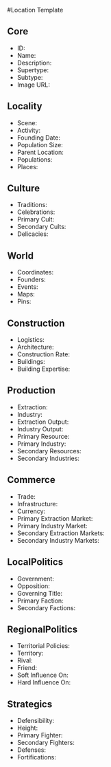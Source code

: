 #Location Template

## Core
- <span class="text-field" data-tooltip="Text">ID</span>:
- <span class="text-field" data-tooltip="Text">Name</span>:
- <span class="text-field" data-tooltip="Text">Description</span>:
- <span class="text-field" data-tooltip="Text">Supertype</span>:
- <span class="text-field" data-tooltip="Text">Subtype</span>:
- <span class="text-field" data-tooltip="Text">Image URL</span>:

## Locality
- <span class="text-field" data-tooltip="Text">Scene</span>:
- <span class="text-field" data-tooltip="Text">Activity</span>:
- <span class="number-field" data-tooltip="Number">Founding Date</span>:
- <span class="number-field" data-tooltip="Number">Population Size</span>:
- <span class="link-field" data-tooltip="Single Location">Parent Location</span>:
- <span class="multi-link-field" data-tooltip="Multi Collective">Populations</span>:
- <span class="reverse-link-field" data-tooltip="Multi Location">Places</span>:

## Culture
- <span class="text-field" data-tooltip="Text">Traditions</span>:
- <span class="text-field" data-tooltip="Text">Celebrations</span>:
- <span class="link-field" data-tooltip="Single Construct">Primary Cult</span>:
- <span class="multi-link-field" data-tooltip="Multi Construct">Secondary Cults</span>:
- <span class="multi-link-field" data-tooltip="Multi Species">Delicacies</span>:

## World
- <span class="text-field" data-tooltip="Text">Coordinates</span>:
- <span class="multi-link-field" data-tooltip="Multi Character">Founders</span>:
- <span class="reverse-link-field" data-tooltip="Multi Event">Events</span>:
- <span class="reverse-link-field" data-tooltip="Multi Relation">Maps</span>:
- <span class="reverse-link-field" data-tooltip="Multi Relation">Pins</span>:

## Construction
- <span class="text-field" data-tooltip="Text">Logistics</span>:
- <span class="text-field" data-tooltip="Text">Architecture</span>:
- <span class="number-field" data-tooltip="Number">Construction Rate</span>:
- <span class="multi-link-field" data-tooltip="Multi Location">Buildings</span>:
- <span class="multi-link-field" data-tooltip="Multi Construct">Building Expertise</span>:

## Production
- <span class="text-field" data-tooltip="Text">Extraction</span>:
- <span class="text-field" data-tooltip="Text">Industry</span>:
- <span class="number-field" data-tooltip="Number">Extraction Output</span>:
- <span class="number-field" data-tooltip="Number">Industry Output</span>:
- <span class="link-field" data-tooltip="Single Construct">Primary Resource</span>:
- <span class="link-field" data-tooltip="Single Construct">Primary Industry</span>:
- <span class="multi-link-field" data-tooltip="Multi Construct">Secondary Resources</span>:
- <span class="multi-link-field" data-tooltip="Multi Construct">Secondary Industries</span>:

## Commerce
- <span class="text-field" data-tooltip="Text">Trade</span>:
- <span class="text-field" data-tooltip="Text">Infrastructure</span>:
- <span class="text-field" data-tooltip="Text">Currency</span>:
- <span class="link-field" data-tooltip="Single Location">Primary Extraction Market</span>:
- <span class="link-field" data-tooltip="Single Location">Primary Industry Market</span>:
- <span class="multi-link-field" data-tooltip="Multi Location">Secondary Extraction Markets</span>:
- <span class="multi-link-field" data-tooltip="Multi Location">Secondary Industry Markets</span>:

## LocalPolitics
- <span class="text-field" data-tooltip="Text">Government</span>:
- <span class="text-field" data-tooltip="Text">Opposition</span>:
- <span class="link-field" data-tooltip="Single Title">Governing Title</span>:
- <span class="link-field" data-tooltip="Single Institution">Primary Faction</span>:
- <span class="multi-link-field" data-tooltip="Multi Institution">Secondary Factions</span>:

## RegionalPolitics
- <span class="text-field" data-tooltip="Text">Territorial Policies</span>:
- <span class="link-field" data-tooltip="Single Territory">Territory</span>:
- <span class="link-field" data-tooltip="Single Location">Rival</span>:
- <span class="link-field" data-tooltip="Single Location">Friend</span>:
- <span class="multi-link-field" data-tooltip="Multi Location">Soft Influence On</span>:
- <span class="multi-link-field" data-tooltip="Multi Location">Hard Influence On</span>:

## Strategics
- <span class="text-field" data-tooltip="Text">Defensibility</span>:
- <span class="number-field" data-tooltip="Number">Height</span>:
- <span class="link-field" data-tooltip="Single Institution">Primary Fighter</span>:
- <span class="multi-link-field" data-tooltip="Multi Institution">Secondary Fighters</span>:
- <span class="multi-link-field" data-tooltip="Multi Location">Defenses</span>:
- <span class="multi-link-field" data-tooltip="Multi Object">Fortifications</span>:

